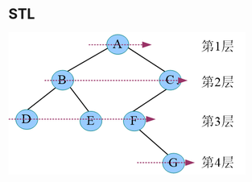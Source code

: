 # STL

![](https://raw.githubusercontent.com/raylee-lilei/HouJie_STLStudy/master/image/cengcibianli.png)
